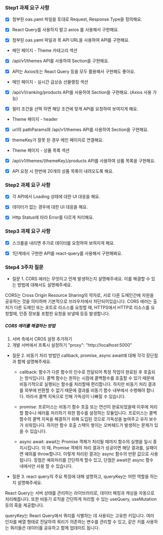 ### Step1 과제 요구 사항

- [x] 첨부된 oas.yaml 파일을 토대로 Request, Response Type을 정의해요.

- [x] React Query를 사용하지 말고 axios 를 사용해서 구현해요.

- [x] 첨부된 oas.yaml 파일과 목 API URL을 사용하여 API를 구현해요.

+ 메인 페이지 - Theme 카테고리 섹션

- [x] /api/v1/themes API를 사용하여 Section을 구현해요.

- [x] API는 Axios또는 React Query 등을 모두 활용해서 구현해도 좋아요.

+ 메인 페이지 - 실시간 급상승 선물랭킹 섹션

- [x] /api/v1/ranking/products API를 사용하여 Section을 구현해요. (Axios 사용 가능)

- [x] 필터 조건을 선택 하면 해당 조건에 맞게 API를 요청하여 보여지게 해요.

+ Theme 페이지 - header

- [x] url의 pathParams와 /api/v1/themes API를 사용하여 Section을 구현해요.

- [x] themeKey가 잘못 된 경우 메인 페이지로 연결해요.

+ Theme 페이지 - 상품 목록 섹션

- [x] /api/v1/themes/{themeKey}/products API를 사용하여 상품 목록을 구현해요.

- [x] API 요청 시 한번에 20개의 상품 목록이 내려오도록 해요.


### Step2 과제 요구 사항

- [x] 각 API에서 Loading 상태에 대한 UI 대응을 해요.

- [x] 데이터가 없는 경우에 대한 UI 대응을 해요.

- [x] Http Status에 따라 Error를 다르게 처리해요.


### Step3 과제 요구 사항

- [x] 스크롤을 내리면 추가로 데이터를 요청하여 보여지게 해요.

- [x] 1단계에서 구현한 API를 react-query를 사용해서 구현해봐요.

### Step4 3주차 질문
- 질문 1. CORS 에러는 무엇이고 언제 발생하는지 설명해주세요. 이를 해결할 수 있는 방법에 대해서도 설명해주세요.

CORS는 Cross Origin Resource Sharing의 약자로, 서로 다른 도메인간에 자원을 공유하는 것을 의미하며 기본적으로 브라우저에서 차단되어있습니다. CORS 에러는 출처가 다른 도메인 또는 포트로 리소스를 요청할 때, HTTPS에서 HTTP로 리소스를 요청할때, 인증 정보를 포함한 요청을 보낼때 등등 발생합니다.

##### CORS 에러를 해결하는 방법

1. 서버 측에서 CROS 설정 추가하기
2. 개발 서버에서 프록시 설정하기
    "proxy": "http://localhost:5000"


- 질문 2. 비동기 처리 방법인 callback, promise, async await에 대해 각각 장단점과 함께 설명해주세요.

    + callback: 함수가 다른 함수의 인수로 전달되어 특정 작업이 완료된 후 호출되는 방식입니다. 콜백 함수는 원하는 시점에 콜백함수를 호출할 수 있기 때문에 비동기적으로 실행되는 함수를 처리할때 편리합니다. 하지만 비동기 처리 결과를 외부에 반환할 수 없기 때문에 결과를 비동기 함수 내부에서 수행해야 합니다. 따라서 콜백 지옥으로 인해 가독성이 나빠질 수 있습니다.

    + promise: 프로미스는 비동기 함수 호출 또는 연산이 완료되었을때 이후에 처리할 함수나 에러를 처리하기 위한 함수를 설정하는 모듈입니다. 프로미스는 콜백 함수의 콜백 지옥을 해결하기 위해 도입된 것으로 가독성을 높여주고 유지 보수가 쉬워집니다. 하지만 함수 호출 스택이 쌓이는 오버헤드가 발생하는 문제가 있을 수 있습니다.

    + async await: await는 Promise 객체가 처리될 때까지 함수의 실행을 일시 중지시킵니다. 이 때, Promise 객체의 처리 결과가 성공이면 해당 결과를, 실패이면 예외를 throw합니다. 이렇게 처리된 결과는 async 함수의 반환 값으로 사용됩니다. 장점은 예외처리를 간단하게 할수 있고, 단점은 await은 async 함수 내에서만 사용 할 수 있습니다. 


- 질문 3. react query의 주요 특징에 대해 설명하고, queryKey는 어떤 역할을 하는지 설명해주세요.

React Query는 서버 상태를 관리하는 라이브러리로, 데이터 페칭과 캐싱을 자동으로 처리해줍니다. 또한 비동기 로직을 간단하게 처리할 수 있는 useQuery, useMutation 등의 훅을 제공합니다.

queryKey는 React Query에서 쿼리를 식별하는 데 사용되는 고유한 키입니다. 여러 인자를 배열 형태로 전달하여 쿼리가 의존하는 변수를 관리할 수 있고, 같은 키를 사용하는 쿼리들은 데이터를 공유하고 함께 업데이트 됩니다.
